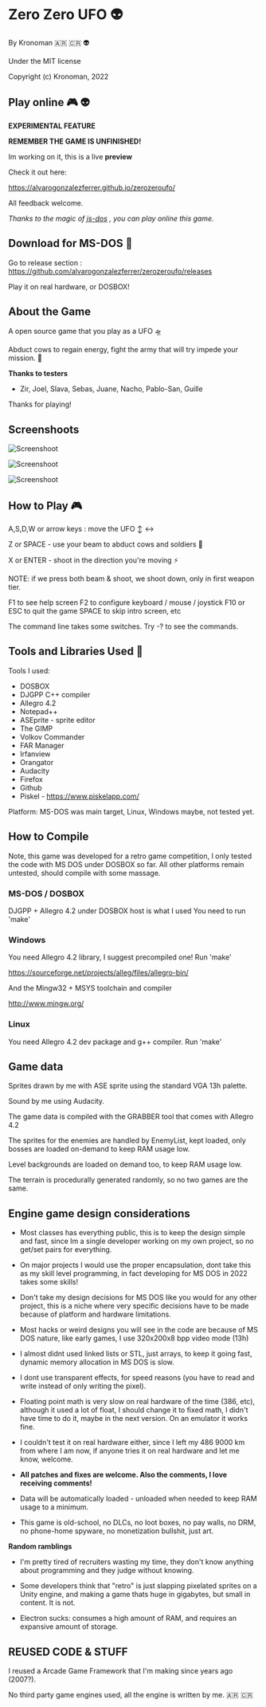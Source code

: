 # Zero Zero UFO 👽

By Kronoman 🇦🇷 🇨🇷 👽

Under the MIT license

Copyright (c) Kronoman, 2022

## Play online 🎮 👽

**EXPERIMENTAL FEATURE**

**REMEMBER THE GAME IS UNFINISHED!** 

Im working on it, this is a live **preview**

Check it out here: 

https://alvarogonzalezferrer.github.io/zerozeroufo/

All feedback welcome. 

*Thanks to the magic of [js-dos](https://js-dos.com/) , you can play online this game.*

## Download for MS-DOS 💾

Go to release section : https://github.com/alvarogonzalezferrer/zerozeroufo/releases

Play it on real hardware, or DOSBOX!

## About the Game

A open source game that you play as a UFO 🛸

Abduct cows to regain energy, fight the army that will try impede your mission. 🐄

**Thanks to testers**

* Zir, Joel, Slava, Sebas, Juane, Nacho, Pablo-San, Guille

Thanks for playing!

## Screenshoots

![Screenshoot](/docs/screen1.jpg)

![Screenshoot](/docs/screen2.jpg)

![Screenshoot](/docs/screen3.jpg)

## How to Play 🎮

A,S,D,W or arrow keys : move the UFO ↕️ ↔️

Z or SPACE - use your beam to abduct cows and soldiers 🐄 

X or ENTER - shoot in the direction you're moving  ⚡

NOTE: if we press both beam & shoot, we shoot down, only in first weapon tier.

F1 to see help screen
F2 to configure keyboard / mouse / joystick
F10 or ESC to quit the game
SPACE to skip intro screen, etc

The command line takes some switches.
Try -? to see the commands.

## Tools and Libraries Used 🔧

Tools I used:

* DOSBOX
* DJGPP C++ compiler
* Allegro 4.2
* Notepad++
* ASEprite - sprite editor
* The GIMP
* Volkov Commander
* FAR Manager 
* Irfanview
* Orangator
* Audacity 
* Firefox
* Github
* Piskel - https://www.piskelapp.com/

Platform: MS-DOS was main target, Linux, Windows maybe, not tested yet.

## How to Compile

Note, this game was developed for a retro game competition, I only tested the code with MS DOS under DOSBOX so far.
All other platforms remain untested, should compile with some massage.

### MS-DOS / DOSBOX

DJGPP + Allegro 4.2 under DOSBOX host is what I used
You need to run 'make'

### Windows

You need Allegro 4.2 library, I suggest precompiled one!
Run 'make'

https://sourceforge.net/projects/alleg/files/allegro-bin/

And the Mingw32 + MSYS toolchain and compiler

http://www.mingw.org/

### Linux

You need Allegro 4.2 dev package and g++ compiler. Run 'make'


## Game data

Sprites drawn by me with ASE sprite using the standard VGA 13h palette.

Sound by me using Audacity.

The game data is compiled with the GRABBER tool that comes with Allegro 4.2

The sprites for the enemies are handled by EnemyList, kept loaded, only bosses are loaded on-demand to keep RAM usage low.

Level backgrounds are loaded on demand too, to keep RAM usage low.

The terrain is procedurally generated randomly, so no two games are the same.

## Engine game design considerations

* Most classes has everything public, this is to keep the design simple and fast, since Im a single developer working on my own project, so no get/set pairs for everything. 

* On major projects I would use the proper encapsulation, dont take this as my skill level programming, in fact developing for MS DOS in 2022 takes some skills!

* Don't take my design decisions for MS DOS like you would for any other project, this is a niche where very specific decisions have to be made because of platform and hardware limitations.

* Most hacks or weird designs you will see in the code are because of MS DOS nature, like early games, I use 320x200x8 bpp video mode (13h)

* I almost didnt used linked lists or STL, just arrays, to keep it going fast, dynamic memory allocation in MS DOS is slow.

* I dont use transparent effects, for speed reasons (you have to read and write instead of only writing the pixel).

* Floating point math is very slow on real hardware of the time (386, etc), although it used a lot of float, I should change it to fixed math, I didn't have time to do it, maybe in the next version. On an emulator it works fine.

* I couldn't test it on real hardware either, since I left my 486 9000 km from where I am now, if anyone tries it on real hardware and let me know, welcome.

* **All patches and fixes are welcome. Also the comments, I love receiving comments!**

* Data will be automatically loaded - unloaded when needed to keep RAM usage to a minimum.

* This game is old-school, no DLCs, no loot boxes, no pay walls, no DRM, no phone-home spyware, no monetization bullshit, just art.

**Random ramblings**

* I'm pretty tired of recruiters wasting my time, they don't know anything about programming and they judge without knowing. 

* Some developers think that "retro" is just slapping pixelated sprites on a Unity engine, and making a game thats huge in gigabytes, but small in content. It is not. 

* Electron sucks: consumes a high amount of RAM, and requires an expansive amount of storage.

## REUSED CODE & STUFF

I reused a Arcade Game Framework that I'm making since years ago (2007?).

No third party game engines used, all the engine is written by me. 🇦🇷 🇨🇷


